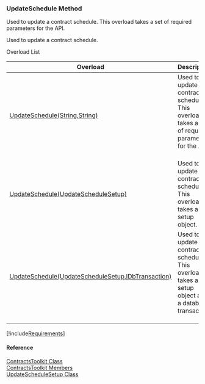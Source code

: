 ﻿### UpdateSchedule Method

Used to update a contract schedule. This overload takes a set of required parameters for the API.

Used to update a contract schedule.

Overload List

| Overload | Description |
| --- | --- |
| [UpdateSchedule(String,String)](FChoice.Toolkits.Clarify~FChoice.Toolkits.Clarify.Contracts.ContractsToolkit~UpdateSchedule(String,String).md) | Used to update a contract schedule. This overload takes a set of required parameters for the API.   |
| [UpdateSchedule(UpdateScheduleSetup)](FChoice.Toolkits.Clarify~FChoice.Toolkits.Clarify.Contracts.ContractsToolkit~UpdateSchedule(UpdateScheduleSetup).md) | Used to update a contract schedule. This overload takes a setup object.   |
| [UpdateSchedule(UpdateScheduleSetup,IDbTransaction)](FChoice.Toolkits.Clarify~FChoice.Toolkits.Clarify.Contracts.ContractsToolkit~UpdateSchedule(UpdateScheduleSetup,IDbTransaction).md) | Used to update a contract schedule. This overload takes a setup object and a database transaction.   |

[!include[Requirements](../partials/requirements.md)]



#### Reference

[ContractsToolkit Class](FChoice.Toolkits.Clarify~FChoice.Toolkits.Clarify.Contracts.ContractsToolkit.md)  
[ContractsToolkit Members](FChoice.Toolkits.Clarify~FChoice.Toolkits.Clarify.Contracts.ContractsToolkit_members.md)  
[UpdateScheduleSetup Class](FChoice.Toolkits.Clarify~FChoice.Toolkits.Clarify.Contracts.UpdateScheduleSetup.md)